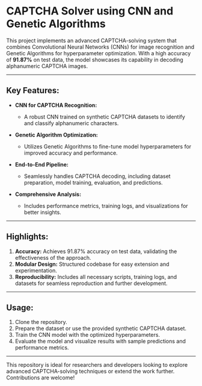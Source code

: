 # CAPTCHA Solver using CNN and Genetic Algorithms

This project implements an advanced CAPTCHA-solving system that combines Convolutional Neural Networks (CNNs) for image recognition and Genetic Algorithms for hyperparameter optimization. With a high accuracy of **91.87%** on test data, the model showcases its capability in decoding alphanumeric CAPTCHA images.

---

## Key Features:

- **CNN for CAPTCHA Recognition:**
  - A robust CNN trained on synthetic CAPTCHA datasets to identify and classify alphanumeric characters.
  
- **Genetic Algorithm Optimization:**
  - Utilizes Genetic Algorithms to fine-tune model hyperparameters for improved accuracy and performance.
  
- **End-to-End Pipeline:**
  - Seamlessly handles CAPTCHA decoding, including dataset preparation, model training, evaluation, and predictions.
  
- **Comprehensive Analysis:**
  - Includes performance metrics, training logs, and visualizations for better insights.

---

## Highlights:
1. **Accuracy:** Achieves 91.87% accuracy on test data, validating the effectiveness of the approach.
2. **Modular Design:** Structured codebase for easy extension and experimentation.
3. **Reproducibility:** Includes all necessary scripts, training logs, and datasets for seamless reproduction and further development.

---

## Usage:
1. Clone the repository.
2. Prepare the dataset or use the provided synthetic CAPTCHA dataset.
3. Train the CNN model with the optimized hyperparameters.
4. Evaluate the model and visualize results with sample predictions and performance metrics.

---

This repository is ideal for researchers and developers looking to explore advanced CAPTCHA-solving techniques or extend the work further. Contributions are welcome!
